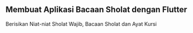 ## Membuat Aplikasi Bacaan Sholat dengan Flutter
Berisikan Niat-niat Sholat Wajib, Bacaan Sholat dan Ayat Kursi
